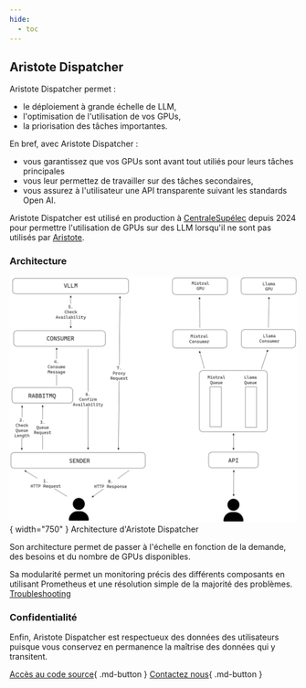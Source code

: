 ```yaml
---
hide:
  - toc
---
```


## Aristote Dispatcher

Aristote Dispatcher permet :
- le déploiement à grande échelle de LLM,
- l'optimisation de l'utilisation de vos GPUs,
- la priorisation des tâches importantes.

En bref, avec Aristote Dispatcher :
- vous garantissez que vos GPUs sont avant tout utiliés pour leurs tâches principales
- vous leur permettez de travailler sur des tâches secondaires,
- vous assurez à l'utilisateur une API transparente suivant les standards Open AI.

Aristote Dispatcher est utilisé en production à [CentraleSupélec](https://www.centralesupelec.fr) depuis 2024 pour permettre l'utilisation de GPUs sur des LLM lorsqu'il ne sont pas utilisés par [Aristote](https://www.centralesupelec.fr/fr/aristote-une-ia-au-service-de-lenseignement-superieur).

### Architecture

![Architecture](assets/architecture.webp){ width="750" } Architecture d'Aristote Dispatcher

Son architecture permet de passer à l'échelle en fonction de la demande, des besoins et du nombre de GPUs disponibles.

Sa modularité permet un monitoring précis des différents composants en utilisant Prometheus et une résolution simple de la majorité des problèmes. [Troubleshooting](/aristote-dispatcher/troubleshooting/)

### Confidentialité

Enfin, Aristote Dispatcher est respectueux des données des utilisateurs puisque vous conservez en permanence la maîtrise des données qui y transitent.

[Accès au code source](https://github.com/CentraleSupelec/aristote-dispatcher){ .md-button }
[Contactez nous](mailto:contact.opensource@centralesupelec.fr){ .md-button }
